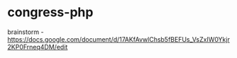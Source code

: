 # congress-php

brainstorm - https://docs.google.com/document/d/17AKfAvwlChsb5fBEFUs_VsZxIW0Ykjr2KP0Frneq4DM/edit
